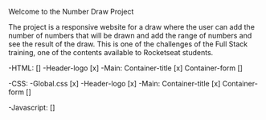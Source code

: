 Welcome to the Number Draw Project

The project is a responsive website for a draw where the user can add the number of numbers that will be drawn and add the range of numbers and see the result of the draw.
This is one of the challenges of the Full Stack training, one of the contents available to Rocketseat students.

-HTML: []
-Header-logo [x]
-Main: Container-title [x]
Container-form []

-CSS:
-Global.css [x]
-Header-logo [x]
-Main: Container-title [x]
Container-form []

-Javascript: []
